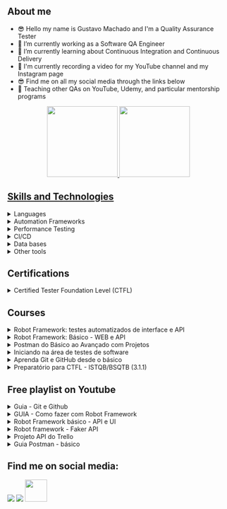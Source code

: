 ## About me 
- 😎 Hello my name is Gustavo Machado and I'm a Quality Assurance Tester
- 🔭 I’m currently working as a Software QA Engineer
- 🌱 I’m currently learning about Continuous Integration and Continuous Delivery
- 🎥 I'm currently recording a video for my YouTube channel and my Instagram page
- 😎 Find me on all my social media through the links below
- 📘 Teaching other QAs on YouTube, Udemy, and particular mentorship programs

<div align="center">
  <a href="https://github.com/qagesmachado">
  <img height="160em" src="https://github-readme-stats-sigma-five.vercel.app/api?username=qagesmachado&show_icons=true&theme=vision-friendly-dark&include_all_commits=true&count_private=true"/>
  <img height="160em" src="https://github-readme-stats-sigma-five.vercel.app/api/top-langs/?username=qagesmachado&layout=compact&langs_count=7&theme=vision-friendly-dark"/>
</div>
 
## Skills and Technologies

<details>
  <summary>
    <a>Languages</a>
  </summary>

  <a name="language"></a>
  
  - Python
  - JavaScript
</details>

<details>
  <summary>
    <a>Automation Frameworks</a>
  </summary>

  <a name="framework"></a>
  
  - Robot Framework
  - Cypress
  - Ranorex
</details>

<details>
  <summary>
    <a>Performance Testing</a>
  </summary>

  <a name="performance"></a>
  
  - JMeter
  - Locust

</details>

<details>
  <summary>
    <a>CI/CD</a>
  </summary>

  <a name="cicd"></a>
  
  - Git
  - GitHub Action
  - Azure DevOps
  - GitLab

</details>

<details>
  <summary>
    <a>Data bases</a>
  </summary>

  <a name="database"></a>
  
  - NoSQL: MongoDB
  - SQL: MySQL and PostgreSQL 

</details>

<details>
  <summary>
    <a>Other tools</a>
  </summary>

  <a name="tools"></a>
  
  - Postman
  - Insomnia

</details>
     
## Certifications

<details>
  <summary>
    <a>Certified Tester Foundation Level (CTFL)</a>
  </summary>

  <a name="ctfl"></a>
  
  - [Acesse o certificado digital](https://skillshub.isqi.org/7a620243-afc4-4d95-a677-8babaf8cf227)
</details>
   
## Courses

<details>
  <summary>
    <a>Robot Framework: testes automatizados de interface e API</a>
  </summary>

  <a name="robot"></a>
  
  - [Acesse o curso](https://www.udemy.com/course/robot-framework-testes-automatizados-de-interface-e-api/?referralCode=3328501F5ADA67F6232B)
  - [Acesse o repositório](https://github.com/qagesmachado/udemy_curso_robot_ui_api)
</details>

<details>
  <summary>
    <a>Robot Framework: Básico - WEB e API</a>
  </summary>

  <a name="robot"></a>
  
  - [Acesse o curso](https://www.udemy.com/course/robot-framework-basico-web-e-api/?referralCode=B09F2BA773489543DCC5)
  - [Acesse o repositório](https://github.com/qagesmachado/udemy_curso_basico_robot_framework)
</details>


<details>
  <summary>
    <a>Postman do Básico ao Avançado com Projetos</a>
  </summary>

  <a name="postman"></a>
  
  - [Acesse o curso](https://www.udemy.com/course/postman-do-basico-ao-avancado-com-projetos/?referralCode=3ED49D8F294C92F0B8A1)
  - [Acesse o repositório](https://github.com/qagesmachado/udemy_curso_postman_basico_avancado)
</details>

<details>
  <summary>
    <a>Iniciando na área de testes de software</a>
  </summary>

  <a name="iniciando_em_qa"></a>
  
  - [Acesse o curso](https://www.udemy.com/course/iniciando-na-area-de-testes-de-software/?referralCode=EA0BC9A8C708B9EBEE5D)
  - [Acesse o repositório](https://github.com/qagesmachado/udemy_curso_introducao_testes)
</details>

<details>
  <summary>
    <a>Aprenda Git e GitHub desde o básico</a>
  </summary>

  <a name="git_github"></a>
  
  - [Acesse o curso](https://www.udemy.com/course/aprenda-git-e-github-desde-o-basico/?referralCode=007EDB0484C211DD47EB)
  - [Acesse o repositório](https://github.com/qagesmachado/udemy_curso_gitgithub)
</details>

<details>
  <summary>
    <a>Preparatório para CTFL - ISTQB/BSQTB (3.1.1)</a>
  </summary>

  <a name="ctfl"></a>
  
  - [Acesse o curso](https://www.udemy.com/course/preparatorio-para-ctfl-istqbbsqtb/?referralCode=4AB0134D518C12E837A7)
</details>

## Free playlist on Youtube

<details>
  <summary>
    <a>Guia - Git e Github</a>
  </summary>

  <a name="git_github"></a>
  
  - [Acesse a playlist](https://www.youtube.com/playlist?list=PLVQdoQTyi01jZQoExDtTzonpo757E6r_S)
  - [Acesse o repositório](https://github.com/qagesmachado/youtube_git_github)
</details>

<details>
  <summary>
    <a>GUIA - Como fazer com Robot Framework</a>
  </summary>

  <a name="como_fazer_robot"></a>
  
  - [Acesse a playlist](https://www.youtube.com/playlist?list=PLVQdoQTyi01jLIp0tCtQafj2fj_ogs4Et)
  - [Acesse o repositório](https://github.com/qagesmachado/youtube_como_fazer_com_robot)
</details>

<details>
  <summary>
    <a>Robot Framework básico - API e UI</a>
  </summary>

  <a name="robot_ui_api"></a>
  
  - [Acesse a playlist - UI](https://www.youtube.com/playlist?list=PLVQdoQTyi01i6poQTkmHuKaPv4LqREX6w)
  - [Acesse a playlist - API](https://www.youtube.com/playlist?list=PLVQdoQTyi01i-2XS-YY0WtbrIFr7sryUb)
  - [Acesse o repositório](https://github.com/qagesmachado/youtube_robot_ui_api_basic)
</details>

<details>
  <summary>
    <a>Robot framework - Faker API</a>
  </summary>

  <a name="robot_faker_api"></a>
  
  - [Acesse a playlist](https://www.youtube.com/playlist?list=PLVQdoQTyi01ifjkQkXsApB-vyQj05QZAy)
  - [Acesse o repositório](https://github.com/qagesmachado/youtube_robot_framework_faker_api)
</details>

<details>
  <summary>
    <a>Projeto API do Trello</a>
  </summary>

  <a name="trelo_api"></a>
  
  - [Acesse a playlist](https://www.youtube.com/playlist?list=PLVQdoQTyi01gfbJEseu7v-ctgOMTL_jLy)
  - [Acesse o repositório](https://github.com/qagesmachado/youtube_trelo_api)
</details>

<details>
  <summary>
    <a>Guia Postman - básico</a>
  </summary>

  <a name="postman_basico"></a>
  
  - [Acesse a playlist](https://www.youtube.com/playlist?list=PLVQdoQTyi01iRnGqoIawDKAoo3RIXSoQg)
  
</details>

## Find me on social media: 
  <a href="https://www.linkedin.com/in/qagesmachado/" target="_blank"><img src="https://img.shields.io/badge/-LinkedIn-%230077B5?style=for-the-badge&logo=linkedin&logoColor=white" target="_blank"></a>
  <a href="https://www.youtube.com/@qagesmachado" target="_blank"><img src="https://img.shields.io/badge/YouTube-red?style=for-the-badge&logo=youtube&logoColor=white" target="_blank"></a>
  <a href="https://linktr.ee/qagesmachado" target="_blank"><img src="https://user-images.githubusercontent.com/12532733/90986349-ce9c2600-e547-11ea-9fd5-808801bb5a7d.png" target="_blank"  width="50" height="50" ></a> 

